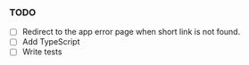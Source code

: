 ### TODO
  - [ ] Redirect to the app error page when short link is not found.
  - [ ] Add TypeScript
  - [ ] Write tests